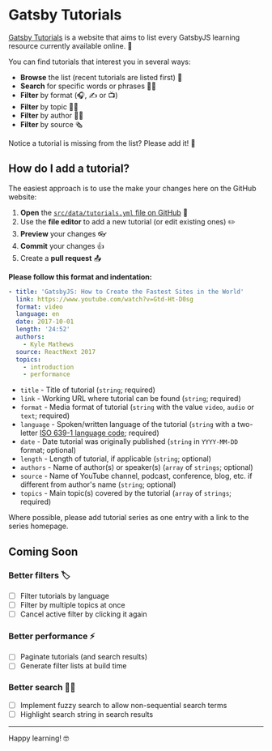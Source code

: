 # Gatsby Tutorials

[Gatsby Tutorials](https://www.gatsbytutorials.com) is a website that aims to list every GatsbyJS learning resource currently available online. 🎉

You can find tutorials that interest you in several ways:

- **Browse** the list (recent tutorials are listed first) 👀
- **Search** for specific words or phrases 🕵️‍♀️
- **Filter** by format (🎧, ✍️ or 📺)
- **Filter** by topic 🤷‍♂️
- **Filter** by author 👩‍🏫
- **Filter** by source 🗞️

Notice a tutorial is missing from the list? Please add it! 🙏

## How do I add a tutorial?

The easiest approach is to use the make your changes here on the GitHub website:

1. **Open** the [`src/data/tutorials.yml` file on GitHub](https://github.com/ooloth/gatsby-tutorials/blob/master/src/data/tutorials.yml) 📂
2. Use the **file editor** to add a new tutorial (or edit existing ones) ✏️
3. **Preview** your changes 👓
3. **Commit** your changes 👍
4. Create a **pull request** 📤

**Please follow this format and indentation:**

```yaml
- title: 'GatsbyJS: How to Create the Fastest Sites in the World'
  link: https://www.youtube.com/watch?v=Gtd-Ht-D0sg
  format: video
  language: en
  date: 2017-10-01
  length: '24:52'
  authors: 
    - Kyle Mathews
  source: ReactNext 2017
  topics:
    - introduction
    - performance
```

- `title` - Title of tutorial (`string`; required)
- `link` - Working URL where tutorial can be found (`string`; required)
- `format` - Media format of tutorial (`string` with the value `video`, `audio` or `text`; required)
- `language` - Spoken/written language of the tutorial (`string` with a two-letter [ISO 639-1 language code](https://en.wikipedia.org/wiki/List_of_ISO_639-1_codes); required)
- `date` - Date tutorial was originally published (`string` in `YYYY-MM-DD` format; optional)
- `length` - Length of tutorial, if applicable (`string`; optional)
- `authors` - Name of author(s) or speaker(s) (`array` of `strings`; optional)
- `source` - Name of YouTube channel, podcast, conference, blog, etc. if different from author's name (`string`; optional)
- `topics` - Main topic(s) covered by the tutorial (`array` of `strings`; required)

Where possible, please add tutorial series as one entry with a link to the series homepage.

## Coming Soon

### Better filters 🏷

- [ ] Filter tutorials by language
- [ ] Filter by multiple topics at once
- [ ] Cancel active filter by clicking it again

### Better performance ⚡️

- [ ] Paginate tutorials (and search results)
- [ ] Generate filter lists at build time

### Better search 🕵️‍♂️

- [ ] Implement fuzzy search to allow non-sequential search terms
- [ ] Highlight search string in search results

---

Happy learning! 🤓
